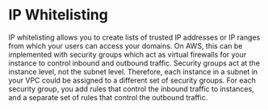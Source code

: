 # IP Whitelisting

IP whitelisting allows you to create lists of trusted IP addresses or IP ranges from which your users can access your domains. On AWS, this can be implemented with security groups which act as virtual firewalls for your instance to control inbound and outbound traffic. Security groups act at the instance level, not the subnet level. Therefore, each instance in a subnet in your VPC could be assigned to a different set of security groups. For each security group, you add rules that control the inbound traffic to instances, and a separate set of rules that control the outbound traffic.